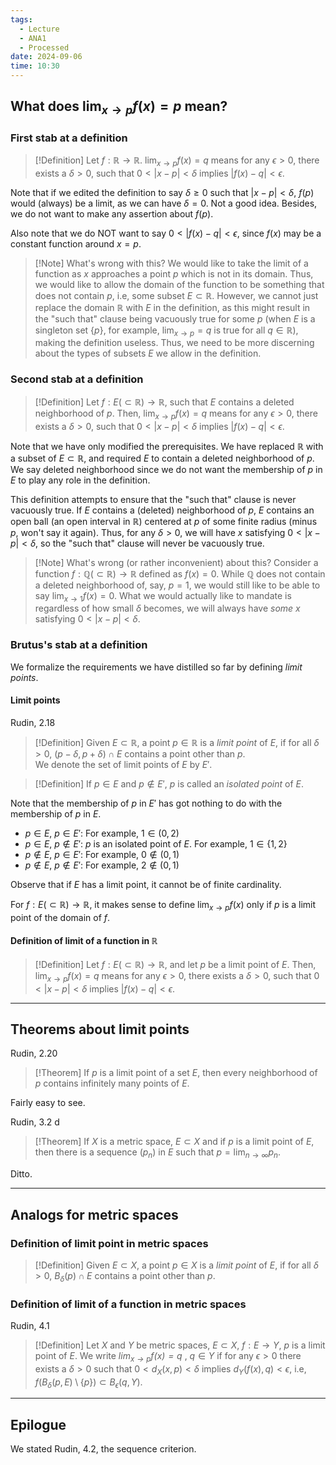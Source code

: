 ```yaml
---
tags:
  - Lecture
  - ANA1
  - Processed
date: 2024-09-06
time: 10:30
---
```

## What does $\lim_{ x \to p }f(x) = p$ mean?

### First stab at a definition

>[!Definition]
>Let $f: \mathbb{R}\to \mathbb{R}$.
>$\lim_{ x \to p }f(x) = q$ means for any $\epsilon>0$, there exists a $\delta>0$, such that  $0<|x-p|<\delta$ implies $|f(x)-q|<\epsilon$. 

Note that if we edited the definition to say $\delta\ge 0$ such that $|x-p|<\delta$, $f(p)$ would (always) be a limit, as we can have $\delta=0$. Not a good idea. Besides, we do not want to make any assertion about $f(p)$.

Also note that we do NOT want to say $0<|f(x)-q|<\epsilon$, since $f(x)$ may be a constant function around $x=p$. 

> [!Note] What's wrong with this?
> We would like to take the limit of a function as $x$ approaches a point $p$ which is not in its domain. Thus, we would like to allow the domain of the function to be something that does not contain $p$, i.e, some subset $E\subset\mathbb{R}$. However, we cannot just replace the domain $\mathbb{R}$ with $E$ in the definition, as this might result in the "such that" clause being vacuously true for some $p$ (when $E$ is a singleton set $\{ p \}$, for example, $\lim_{ x \to p }=q$ is true for all $q\in \mathbb{R}$), making the definition useless. Thus, we need to be more discerning about the types of subsets $E$ we allow in the definition.

### Second stab at a definition

>[!Definition]
>Let $f: E(\subset \mathbb{R})\to \mathbb{R}$, such that $E$ contains a deleted neighborhood of $p$. 
>Then, $\lim_{ x \to p }f(x) = q$ means for any $\epsilon>0$, there exists a $\delta>0$, such that  $0<|x-p|<\delta$ implies $|f(x)-q|<\epsilon$. 

Note that we have only modified the prerequisites. We have replaced $\mathbb{R}$ with a subset of $E\subset\mathbb{R}$, and required $E$ to contain a deleted neighborhood of $p$. We say deleted neighborhood since we do not want the membership of $p$ in $E$ to play any role in the definition.

This definition attempts to ensure that the "such that" clause is never vacuously true. If $E$ contains a (deleted) neighborhood of $p$, $E$ contains an open ball (an open interval in $\mathbb{R}$) centered at $p$ of some finite radius (minus $p$, won't say it again). Thus, for any $\delta>0$, we will have $x$ satisfying $0<|x-p|<\delta$, so the "such that" clause will never be vacuously true. 

>[!Note] What's wrong (or rather inconvenient) about this?
>Consider a function $f:\mathbb{Q}(\subset \mathbb{R})\to \mathbb{R}$ defined as $f(x)=0$. While $\mathbb{Q}$ does not contain a deleted neighborhood of, say, $p=1$, we would still like to be able to say $\lim_{ x \to 1 }f(x)=0$. What we would actually like to mandate is regardless of how small $\delta$ becomes, we will always have *some* $x$ satisfying $0<|x-p|<\delta$. 

### Brutus's stab at a definition

We formalize the requirements we have distilled so far by defining *limit points*.
#### Limit points
Rudin, 2.18
>[!Definition]
>Given $E\subset \mathbb{R}$, a point $p\in \mathbb{R}$ is a *limit point* of $E$, if for all $\delta>0$,  $(p-\delta, p+\delta)\cap E$ contains a point other than $p$.  
>We denote the set of limit points of $E$ by $E'$. 

>[!Definition]
>If $p\in E$ and $p\not\in E'$, $p$ is called an *isolated point* of $E$. 

Note that the membership of $p$ in $E'$ has got nothing to do with the membership of $p$ in $E$. 
- $p \in E$, $p\in E'$: For example, $1\in(0, 2)$
- $p \in E$, $p\not\in E'$: $p$ is an isolated point of $E$. For example, $1\in \{ 1, 2 \}$
- $p\not\in E$, $p\in E'$: For example, $0\not\in(0, 1)$
- $p\not\in E$, $p\not\in E'$: For example, $2\not\in(0, 1)$

Observe that if $E$ has a limit point, it cannot be of finite cardinality.

For $f:E(\subset \mathbb{R})\to \mathbb{R}$, it makes sense to define $\lim_{ x \to p }f(x)$ only if $p$ is a limit point of the domain of $f$. 

#### Definition of limit of a function in $\mathbb{R}$
>[!Definition]
>Let $f: E(\subset \mathbb{R})\to \mathbb{R}$, and let $p$ be a limit point of $E$.
>Then, $\lim_{ x \to p }f(x) = q$ means for any $\epsilon>0$, there exists a $\delta>0$, such that  $0<|x-p|<\delta$ implies $|f(x)-q|<\epsilon$. 

---
## Theorems about limit points

Rudin, 2.20
>[!Theorem]
>If $p$ is a limit point of a set $E$, then every neighborhood of $p$ contains infinitely many points of $E$.

Fairly easy to see.

Rudin, 3.2 d
>[!Theorem]
>If $X$ is a metric space, $E\subset X$ and if $p$ is a limit point of $E$, then there is a sequence $(p_{n})$ in $E$ such that $p=\lim_{ n \to \infty }p_{n}$. 

Ditto.

---
## Analogs for metric spaces

### Definition of limit point in metric spaces

>[!Definition]
>Given $E\subset X$, a point $p\in X$ is a *limit point* of $E$, if for all $\delta>0$, $B_{\delta}(p)\cap E$ contains a point other than $p$. 

### Definition of limit of a function in metric spaces

Rudin, 4.1
>[!Definition]
>Let $X$ and $Y$ be metric spaces, $E\subset X$, $f:E\to Y$, $p$ is a limit point of $E$.
>We write *$\lim_{ x \to p }f(x)= q$* , $q\in Y$ if for any $\epsilon>0$ there exists a $\delta>0$ such that $0<d_{X}(x, p)<\delta$ implies $d_{Y}(f(x), q)<\epsilon$, i.e, $f(B_{\delta}(p, E)\setminus \{ p \})\subset B_{\epsilon}(q, Y)$.

---

## Epilogue

We stated Rudin, 4.2, the sequence criterion.
